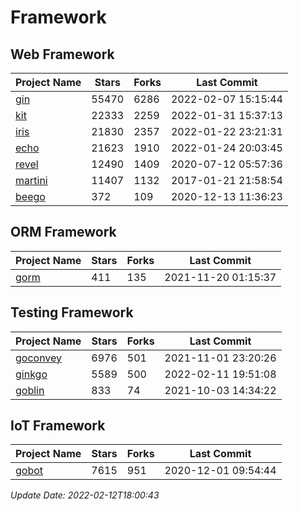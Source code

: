 # Framework

## Web Framework
| Project Name | Stars | Forks | Last Commit |
| ------------ | ----- | ----- | ----------- |
| [gin](https://github.com/gin-gonic/gin) | 55470 | 6286 | 2022-02-07 15:15:44 |
| [kit](https://github.com/go-kit/kit) | 22333 | 2259 | 2022-01-31 15:37:13 |
| [iris](https://github.com/kataras/iris) | 21830 | 2357 | 2022-01-22 23:21:31 |
| [echo](https://github.com/labstack/echo) | 21623 | 1910 | 2022-01-24 20:03:45 |
| [revel](https://github.com/revel/revel) | 12490 | 1409 | 2020-07-12 05:57:36 |
| [martini](https://github.com/go-martini/martini) | 11407 | 1132 | 2017-01-21 21:58:54 |
| [beego](https://github.com/astaxie/beego) | 372 | 109 | 2020-12-13 11:36:23 |

## ORM Framework
| Project Name | Stars | Forks | Last Commit |
| ------------ | ----- | ----- | ----------- |
| [gorm](https://github.com/jinzhu/gorm) | 411 | 135 | 2021-11-20 01:15:37 |

## Testing Framework
| Project Name | Stars | Forks | Last Commit |
| ------------ | ----- | ----- | ----------- |
| [goconvey](https://github.com/smartystreets/goconvey) | 6976 | 501 | 2021-11-01 23:20:26 |
| [ginkgo](https://github.com/onsi/ginkgo) | 5589 | 500 | 2022-02-11 19:51:08 |
| [goblin](https://github.com/franela/goblin) | 833 | 74 | 2021-10-03 14:34:22 |

## IoT Framework
| Project Name | Stars | Forks | Last Commit |
| ------------ | ----- | ----- | ----------- |
| [gobot](https://github.com/hybridgroup/gobot) | 7615 | 951 | 2020-12-01 09:54:44 |

*Update Date: 2022-02-12T18:00:43*